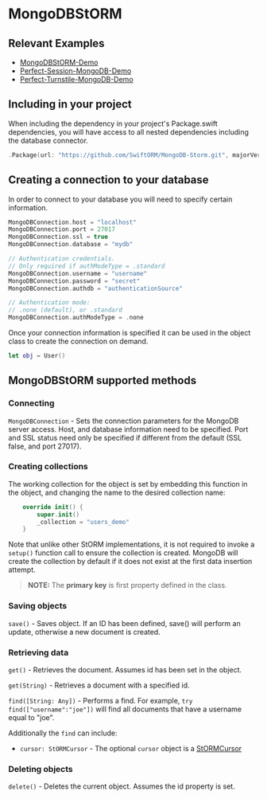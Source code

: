 # MongoDBStORM

## Relevant Examples

* [MongoDBStORM-Demo](https://github.com/PerfectExamples/MongoDBStORM-Demo)
* [Perfect-Session-MongoDB-Demo](https://github.com/PerfectExamples/Perfect-Session-MongoDB-Demo)
* [Perfect-Turnstile-MongoDB-Demo](https://github.com/PerfectExamples/Perfect-Turnstile-MongoDB-Demo)


## Including in your project

When including the dependency in your project's Package.swift dependencies, you will have access to all nested dependencies including the database connector.

``` swift
.Package(url: "https://github.com/SwiftORM/MongoDB-Storm.git", majorVersion: 1, minor: 0)
```

## Creating a connection to your database

In order to connect to your database you will need to specify certain information.

``` swift
MongoDBConnection.host = "localhost"
MongoDBConnection.port = 27017
MongoDBConnection.ssl = true
MongoDBConnection.database = "mydb"

// Authentication credentials.
// Only required if authModeType = .standard
MongoDBConnection.username = "username"
MongoDBConnection.password = "secret"
MongoDBConnection.authdb = "authenticationSource"

// Authentication mode: 
// .none (default), or .standard
MongoDBConnection.authModeType = .none
```

Once your connection information is specified it can be used in the object class to create the connection on demand.

``` swift
let obj = User()
```

## MongoDBStORM supported methods

### Connecting

`MongoDBConnection` - Sets the connection parameters for the MongoDB server access. Host, and database information need to be specified. Port and SSL status need only be specified if different from the default (SSL false, and port 27017).

### Creating collections

The working collection for the object is set by embedding this function in the object, and changing the name to the desired collection name:

``` swift
	override init() {
		super.init()
		_collection = "users_demo"
	}
```

Note that unlike other StORM implementations, it is not required to invoke a `setup()` function call to ensure the collection is created. MongoDB will create the collection by default if it does not exist at the first data insertion attempt.

> **NOTE:** The **primary key** is first property defined in the class.

### Saving objects

`save()` - Saves object. If an ID has been defined, save() will perform an update, otherwise a new document is created.

### Retrieving data

`get()` - Retrieves the document. Assumes id has been set in the object.

`get(String)` - Retrieves a document with a specified id.

`find([String: Any])` - Performs a find. For example, `try find(["username":"joe"])` will find all documents that have a username equal to "joe".
		
Additionally the `find` can include:

*  `cursor: StORMCursor` - The optional `cursor` object is a [StORMCursor](https://github.com/PerfectlySoft/PerfectDocs/blob/master/guide/StORM-Cursor.md)

### Deleting objects

`delete()` - Deletes the current object. Assumes the id property is set.


